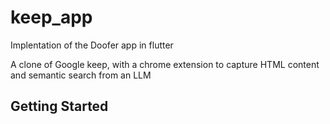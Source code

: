 # keep_app

Implentation of the Doofer app in flutter

A clone of Google keep, with a chrome extension to capture HTML content and semantic search from an LLM

## Getting Started

